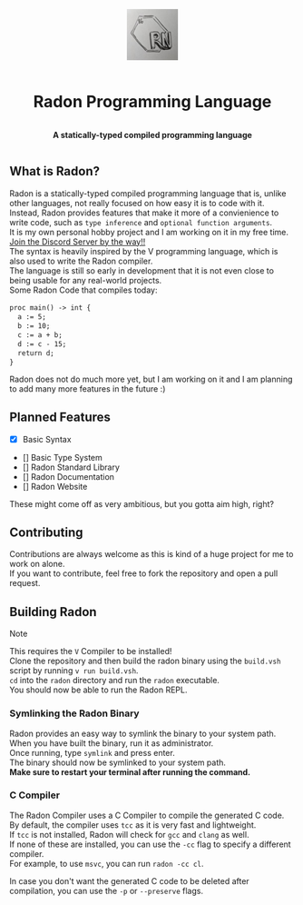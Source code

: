 <div align="center" style="display:grid;place-items:center;">

<p>
  <a href="https://github.com/Radon-Language-Team" target="_blank"><img width="90" src="https://raw.githubusercontent.com/Radon-Language-Team/Radon/master/assets/Radon_Logo.jpeg?sanitize=true">
  </a>
</p>

<h1>Radon Programming Language</h1>

<p>
  <strong>A statically-typed compiled programming language
  </strong>
</p>
</div>

## What is Radon?

Radon is a statically-typed compiled programming language that is, unlike other languages, not really focused on how easy it is to code with it. <br>
Instead, Radon provides features that make it more of a convienience to write code, such as `type inference` and `optional function arguments`. <br>
It is my own personal hobby project and I am working on it in my free time. <br>
[Join the Discord Server by the way!!](https://discord.gg/UwKeDFssNH) <br>
The syntax is heavily inspired by the V programming language, which is also used to write the Radon compiler. <br>
The language is still so early in development that it is not even close to being usable for any real-world projects. <br>
Some Radon Code that compiles today:

```radon
proc main() -> int {
  a := 5;
  b := 10;
  c := a + b;
  d := c - 15;
  return d;
}
```

Radon does not do much more yet, but I am working on it and I am planning to add many more features in the future :) <br>

## Planned Features
- [x] Basic Syntax
- [] Basic Type System
- [] Radon Standard Library
- [] Radon Documentation
- [] Radon Website

These might come off as very ambitious, but you gotta aim high, right? <br>

## Contributing
Contributions are always welcome as this is kind of a huge project for me to work on alone. <br>
If you want to contribute, feel free to fork the repository and open a pull request. <br>

## Building Radon

> [!NOTE]
> This requires the `V` Compiler to be installed! <br>
> Clone the repository and then build the radon binary using the `build.vsh` script by running `v run build.vsh`. <br>
> `cd` into the `radon` directory and run the `radon` executable. <br>
> You should now be able to run the Radon REPL.

### Symlinking the Radon Binary

Radon provides an easy way to symlink the binary to your system path. <br>
When you have built the binary, run it as administrator. <br>
Once running, type `symlink` and press enter. <br>
The binary should now be symlinked to your system path. <br>
**Make sure to restart your terminal after running the command.**

### C Compiler
The Radon Compiler uses a C Compiler to compile the generated C code. <br>
By default, the compiler uses `tcc` as it is very fast and lightweight. <br>
If `tcc` is not installed, Radon will check for `gcc` and `clang` as well. <br>
If none of these are installed, you can use the `-cc` flag to specify a different compiler. <br>
For example, to use `msvc`, you can run `radon -cc cl`. <br>

In case you don't want the generated C code to be deleted after compilation, you can use the `-p` or `--preserve` flags. <br>
